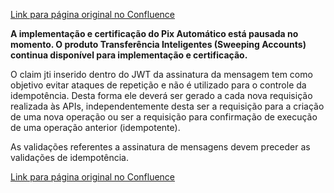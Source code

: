 [Link para página original no Confluence](https://openfinancebrasil.atlassian.net/wiki/spaces/OF/pages/264176243)

**A implementação e certificação do Pix Automático está pausada no momento. O produto Transferência Inteligentes (Sweeping Accounts) continua disponível para implementação e certificação.**

O claim jti inserido dentro do JWT da assinatura da mensagem tem como objetivo evitar ataques de repetição e não é utilizado para o controle da idempotência. Desta forma ele deverá ser gerado a cada nova requisição realizada às APIs, independentemente desta ser a requisição para a criação de uma nova operação ou ser a requisição para confirmação de execução de uma operação anterior (idempotente).

As validações referentes a assinatura de mensagens devem preceder as validações de idempotência.

[Link para página original no Confluence](https://openfinancebrasil.atlassian.net/wiki/spaces/OF/pages/264176243)